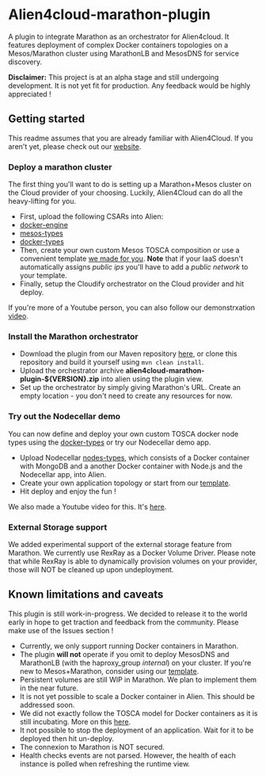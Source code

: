 # Alien4cloud-marathon-plugin

A plugin to integrate Marathon as an orchestrator for Alien4cloud. It features deployment of complex Docker containers topologies on a Mesos/Marathon cluster using MarathonLB and MesosDNS for service discovery.

**Disclaimer:** This project is at an alpha stage and still undergoing development. It is not yet fit for production. Any feedback would be highly appreciated !

## Getting started

This readme assumes that you are already familiar with Alien4Cloud. If you aren't yet, please check out our [website](http://alien4cloud.github.io).

### Deploy a marathon cluster

The first thing you'll want to do is setting up a Marathon+Mesos cluster on the Cloud provider of your choosing. Luckily, Alien4Cloud can do all the heavy-lifting for you.
- First, upload the following CSARs into Alien:
 - [docker-engine](https://github.com/alien4cloud/samples/tree/master/docker-engine-type)
 - [mesos-types](https://github.com/alien4cloud/mesos-tosca-blueprints)
 - [docker-types](https://github.com/alien4cloud/docker-tosca-types/tree/master/docker-types)
- Then, create your own custom Mesos TOSCA composition or use a convenient template [we made for you](https://github.com/alien4cloud/mesos-tosca-blueprints/blob/master/topology-marathon-rexray/marathon-rexray-template.yml).
**Note** that if your IaaS doesn't automatically assigns *public ips* you'll have to add a *public network* to your template.
- Finally, setup the Cloudify orchestrator on the Cloud provider and hit deploy.

If you're more of a Youtube person, you can also follow our demonstrxation [video](https://youtu.be/IoOzf7wwCnM).

### Install the Marathon orchestrator

- Download the plugin from our Maven repository [here](https://fastconnect.org/maven/content/repositories/opensource/alien4cloud/alien4cloud-marathon-plugin/1.3.0-SM4/alien4cloud-marathon-plugin-1.3.0-SM4.zip), or clone this repository and build it yourself using `mvn clean install`.
- Upload the orchestrator archive **alien4cloud-marathon-plugin-${VERSION}.zip** into alien using the plugin view.
- Set up the orchestrator by simply giving Marathon's URL.
Create an empty location - you don't need to create any resources for now.

### Try out the Nodecellar demo

You can now define and deploy your own custom TOSCA docker node types using the [docker-types](https://github.com/alien4cloud/docker-tosca-types/tree/master/docker-types) or try our Nodecellar demo app.

- Upload Nodecellar [nodes-types](https://github.com/alien4cloud/docker-tosca-types/blob/master/nodecellar-sample-types/nodecellar-types.yml), which consists of a Docker container with MongoDB and a another Docker container with Node.js and the Nodecellar app, into Alien.
- Create your own application topology or start from our [template](https://github.com/alien4cloud/docker-tosca-types/blob/master/topology-nodecellar-sample/nodecellar-template.yml).
- Hit deploy and enjoy the fun !

We also made a Youtube video for this. It's [here](https://www.youtube.com/watch?v=kXrNanNMkhU).

### External Storage support

We added experimental support of the external storage feature from Marathon. We currently use RexRay as a Docker Volume Driver. Please note that while RexRay is able to dynamically provision volumes on your provider, those will NOT be cleaned up upon undeployment.

## Known limitations and caveats

This plugin is still work-in-progress. We decided to release it to the world early in hope to get traction and feedback from the community. Please make use of the Issues section !

- Currently, we only support running Docker containers in Marathon.
- The plugin **will not** operate if you omit to deploy MesosDNS and MarathonLB (with the haproxy_group *internal*) on your cluster. If you're new to Mesos+Marathon, consider using our [template]((https://github.com/alien4cloud/mesos-tosca-blueprints/blob/master/topology-marathon-rexray/marathon-rexray-template.yml)).
- Persistent volumes are still WIP in Marathon. We plan to implement them in the near future.
- It is not yet possible to scale a Docker container in Alien. This should be addressed soon.
- We did not exactly follow the TOSCA model for Docker containers as it is still incubating. More on this [here](https://github.com/alien4cloud/docker-tosca-types).
- It not possible to stop the deployment of an application. Wait for it to be deployed then hit un-deploy.
- The connexion to Marathon is NOT secured.
- Health checks events are not parsed. However, the health of each instance is polled when refreshing the runtime view.
